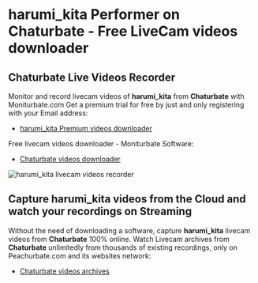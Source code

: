 # harumi_kita Performer on Chaturbate - Free LiveCam videos downloader

## Chaturbate Live Videos Recorder

Monitor and record livecam videos of **harumi_kita** from **Chaturbate** with Moniturbate.com
Get a premium trial for free by just and only registering with your Email address:
* [harumi_kita Premium videos downloader](https://moniturbate.com/request-demo-licence-key.html)

Free livecam videos downloader - Moniturbate Software:
* [Chaturbate videos downloader](https://moniturbate.com/moniturbate-download-software.html)

![harumi_kita livecam videos recorder](https://peachurnet.com/templates/moniturbate-software.png)


## Capture harumi_kita videos from the Cloud and watch your recordings on Streaming

Without the need of downloading a software, capture **harumi_kita** livecam videos from **Chaturbate** 100% online.
Watch Livecam archives from **Chaturbate** unlimitedly from thousands of existing recordings, only on Peachurbate.com and its websites network:
* [Chaturbate videos archives](https://peachurnet.com/)